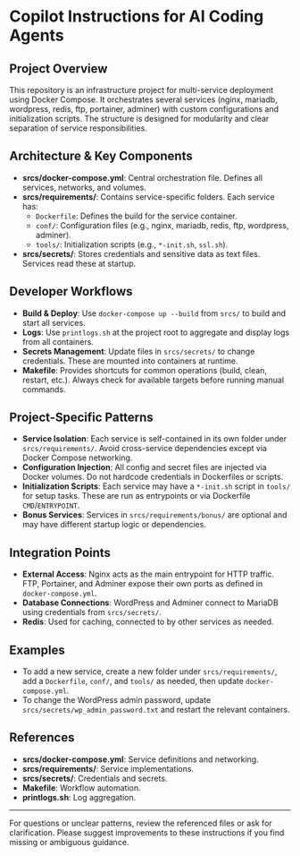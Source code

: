 # Copilot Instructions for AI Coding Agents

## Project Overview
This repository is an infrastructure project for multi-service deployment using Docker Compose. It orchestrates several services (nginx, mariadb, wordpress, redis, ftp, portainer, adminer) with custom configurations and initialization scripts. The structure is designed for modularity and clear separation of service responsibilities.

## Architecture & Key Components
- **srcs/docker-compose.yml**: Central orchestration file. Defines all services, networks, and volumes.
- **srcs/requirements/**: Contains service-specific folders. Each service has:
  - `Dockerfile`: Defines the build for the service container.
  - `conf/`: Configuration files (e.g., nginx, mariadb, redis, ftp, wordpress, adminer).
  - `tools/`: Initialization scripts (e.g., `*-init.sh`, `ssl.sh`).
- **srcs/secrets/**: Stores credentials and sensitive data as text files. Services read these at startup.

## Developer Workflows
- **Build & Deploy**: Use `docker-compose up --build` from `srcs/` to build and start all services.
- **Logs**: Use `printlogs.sh` at the project root to aggregate and display logs from all containers.
- **Secrets Management**: Update files in `srcs/secrets/` to change credentials. These are mounted into containers at runtime.
- **Makefile**: Provides shortcuts for common operations (build, clean, restart, etc.). Always check for available targets before running manual commands.

## Project-Specific Patterns
- **Service Isolation**: Each service is self-contained in its own folder under `srcs/requirements/`. Avoid cross-service dependencies except via Docker Compose networking.
- **Configuration Injection**: All config and secret files are injected via Docker volumes. Do not hardcode credentials in Dockerfiles or scripts.
- **Initialization Scripts**: Each service may have a `*-init.sh` script in `tools/` for setup tasks. These are run as entrypoints or via Dockerfile `CMD`/`ENTRYPOINT`.
- **Bonus Services**: Services in `srcs/requirements/bonus/` are optional and may have different startup logic or dependencies.

## Integration Points
- **External Access**: Nginx acts as the main entrypoint for HTTP traffic. FTP, Portainer, and Adminer expose their own ports as defined in `docker-compose.yml`.
- **Database Connections**: WordPress and Adminer connect to MariaDB using credentials from `srcs/secrets/`.
- **Redis**: Used for caching, connected to by other services as needed.

## Examples
- To add a new service, create a new folder under `srcs/requirements/`, add a `Dockerfile`, `conf/`, and `tools/` as needed, then update `docker-compose.yml`.
- To change the WordPress admin password, update `srcs/secrets/wp_admin_password.txt` and restart the relevant containers.

## References
- **srcs/docker-compose.yml**: Service definitions and networking.
- **srcs/requirements/**: Service implementations.
- **srcs/secrets/**: Credentials and secrets.
- **Makefile**: Workflow automation.
- **printlogs.sh**: Log aggregation.

---
For questions or unclear patterns, review the referenced files or ask for clarification. Please suggest improvements to these instructions if you find missing or ambiguous guidance.
